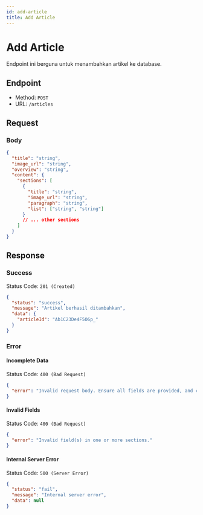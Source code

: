 ```yaml
---
id: add-article
title: Add Article
---
```


# Add Article

Endpoint ini berguna untuk menambahkan artikel ke database. 

## Endpoint

- Method: `POST`
- URL: `/articles`

## Request

### Body

```json
{
  "title": "string",
  "image_url": "string",
  "overview": "string",
  "content": {
    "sections": [
      {
        "title": "string",
        "image_url": "string",
        "paragraph": "string",
        "list": ["string", "string"]
      }
      // ... other sections
    ]
  }
}
```

## Response

### Success

Status Code: `201 (Created)`

```json
{
  "status": "success",
  "message": "Artikel berhasil ditambahkan",
  "data": {
    "articleId": "Ab1C23De4F5O6p_"
  }
}
```

### Error

#### Incomplete Data

Status Code: `400 (Bad Request)`

```json
{
  "error": "Invalid request body. Ensure all fields are provided, and content should contain an array of sections."
}
```

#### Invalid Fields

Status Code: `400 (Bad Request)`

```json
{
  "error": "Invalid field(s) in one or more sections."
}
```

#### Internal Server Error

Status Code: `500 (Server Error)`

```json
{
  "status": "fail",
  "message": "Internal server error",
  "data": null
}
```
